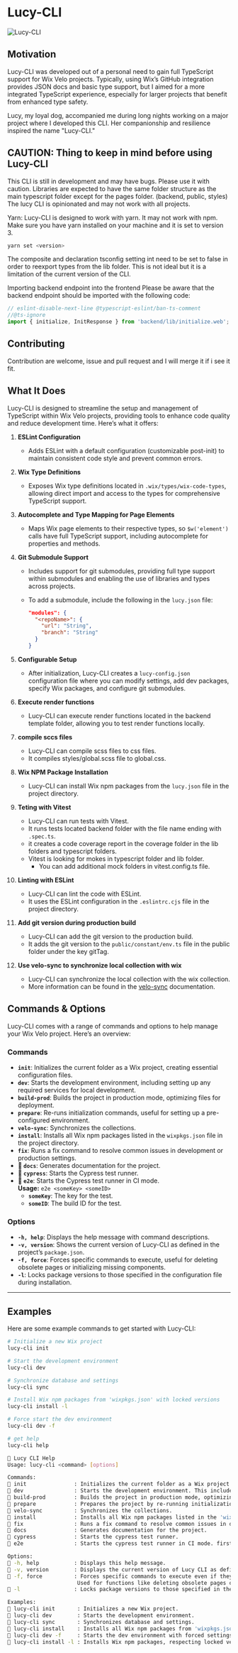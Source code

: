 # Lucy-CLI

![Lucy-CLI](lucy.jpg)

## Motivation

Lucy-CLI was developed out of a personal need to gain full TypeScript support for Wix Velo projects. Typically, using Wix’s GitHub integration provides JSON docs and basic type support, but I aimed for a more integrated TypeScript experience, especially for larger projects that benefit from enhanced type safety.

Lucy, my loyal dog, accompanied me during long nights working on a major project where I developed this CLI. Her companionship and resilience inspired the name "Lucy-CLI."

## CAUTION: Thing to keep in mind before using Lucy-CLI

This CLI is still in development and may have bugs. Please use it with caution.
Libraries are expected to have the same folder structure as  the main typescript folder except for the pages folder.
(backend, public, styles)
The lucy CLI is opinionated and may not work with all projects.

Yarn: Lucy-CLI is designed to work with yarn. It may not work with npm.
Make sure you have yarn installed on your machine and it is set to version 3.

```bash
yarn set <version> 
```

The composite and declaration tsconfig setting int need to be set to false in order to reexport types from the lib folder.
This is not ideal but it is a limitation of the current version of the CLI.

Importing backend endpoint into the frontend
Please be aware that the backend endpoint should be imported with the following code:

``` javascript
// eslint-disable-next-line @typescript-eslint/ban-ts-comment
//@ts-ignore
import { initialize, InitResponse } from 'backend/lib/initialize.web';
```

## Contributing

Contribution are welcome, issue and pull request and I will merge it if i see it fit.

## What It Does

Lucy-CLI is designed to streamline the setup and management of TypeScript within Wix Velo projects, providing tools to enhance code quality and reduce development time. Here’s what it offers:

1. **ESLint Configuration**  
   - Adds ESLint with a default configuration (customizable post-init) to maintain consistent code style and prevent common errors.

2. **Wix Type Definitions**  
   - Exposes Wix type definitions located in `.wix/types/wix-code-types`, allowing direct import and access to the types for comprehensive TypeScript support.

3. **Autocomplete and Type Mapping for Page Elements**  
   - Maps Wix page elements to their respective types, so `$w('element')` calls have full TypeScript support, including autocomplete for properties and methods.

4. **Git Submodule Support**  
   - Includes support for git submodules, providing full type support within submodules and enabling the use of libraries and types across projects.
   - To add a submodule, include the following in the `lucy.json` file:

      ``` json
      "modules": {
        "<repoName>": {
          "url": "String",
          "branch": "String"
        }
      }
      ```

1. **Configurable Setup**  
   - After initialization, Lucy-CLI creates a `lucy-config.json` configuration file where you can modify settings, add dev packages, specify Wix packages, and configure git submodules.

2. **Execute render functions**  
   - Lucy-CLI can execute render functions located in the backend template folder, allowing you to test render functions locally.

3. **compile sccs files**  
   - Lucy-CLI can compile scss files to css files.
   - It compiles styles/global.scss file to global.css.

4. **Wix NPM Package Installation**
   - Lucy-CLI can install Wix npm packages from the `lucy.json` file in the project directory.

5. **Teting with Vitest**
   - Lucy-CLI can run tests with Vitest.
   - It runs tests located backend folder with the file name ending with `.spec.ts`.
   - it creates a code coverage report in the coverage folder in the lib folders and typescript folders.
   - Vitest is looking for mokes in typescript folder and lib folder.
     - You can add additional mock folders in vitest.config.ts file.

6.  **Linting with ESLint**
    - Lucy-CLI can lint the code with ESLint.
    - It uses the ESLint configuration in the `.eslintrc.cjs` file in the project directory.  

7.  **Add git version during production build**
      - Lucy-CLI can add the git version to the production build.
      - It adds the git version to the `public/constant/env.ts` file in the public folder under the key gitTag.
7. **Use velo-sync to synchronize local collection with wix**
      - Lucy-CLI can synchronize the local collection with the wix collection.
      - More information can be found in the [velo-sync](https://www.npmjs.com/package/velo-sync) documentation.

## Commands & Options

Lucy-CLI comes with a range of commands and options to help manage your Wix Velo project. Here’s an overview:

### Commands

- **`init`**: Initializes the current folder as a Wix project, creating essential configuration files.
- **`dev`**: Starts the development environment, including setting up any required services for local development.
- **`build-prod`**: Builds the project in production mode, optimizing files for deployment.
- **`prepare`**: Re-runs initialization commands, useful for setting up a pre-configured environment.
- **`velo-sync`**: Synchronizes the collections.
- **`install`**: Installs all Wix npm packages listed in the `wixpkgs.json` file in the project directory.
- **`fix`**: Runs a fix command to resolve common issues in development or production settings.
- **🦮 `docs`**: Generates documentation for the project.
- **🦮 `cypress`**: Starts the Cypress test runner.
- **🦮 `e2e`**: Starts the Cypress test runner in CI mode.  
  **Usage:** `e2e <someKey> <someID>`  
  - **`someKey`**: The key for the test.  
  - **`someID`**: The build ID for the test.

### Options

- **`-h, help`**: Displays the help message with command descriptions.
- **`-v, version`**: Shows the current version of Lucy-CLI as defined in the project’s `package.json`.
- **`-f, force`**: Forces specific commands to execute, useful for deleting obsolete pages or initializing missing components.
- **`-l`**: Locks package versions to those specified in the configuration file during installation.

---

## Examples

Here are some example commands to get started with Lucy-CLI:

```bash
# Initialize a new Wix project
lucy-cli init

# Start the development environment
lucy-cli dev

# Synchronize database and settings
lucy-cli sync

# Install Wix npm packages from 'wixpkgs.json' with locked versions
lucy-cli install -l

# Force start the dev environment
lucy-cli dev -f

# get help
lucy-cli help

🦮 Lucy CLI Help
Usage: lucy-cli <command> [options]

Commands:
🦮 init               : Initializes the current folder as a Wix project by creating the necessary configuration files.
🦮 dev                : Starts the development environment. This includes setting up any required services for local development.
🦮 build-prod         : Builds the project in production mode, optimizing files for deployment.
🦮 prepare            : Prepares the project by re-running initialization commands. Useful for setting up a pre-configured environment.
🦮 velo-sync          : Synchronizes the collections.
🦮 install            : Installs all Wix npm packages listed in the 'wixpkgs.json' file in the project directory.
🦮 fix                : Runs a fix command to resolve common issues in development or production settings.
🦮 docs               : Generates documentation for the project.
🦮 cypress            : Starts the cypress test runner.
🦮 e2e                : Starts the cypress test runner in CI mode. first argument is the key second is the build id <e2e <somekey <someID>

Options:
🦮 -h, help           : Displays this help message.
🦮 -v, version        : Displays the current version of Lucy CLI as defined in the project’s package.json.
🦮 -f, force          : Forces specific commands to execute even if they may lead to potential issues.
                      Used for functions like deleting obsolete pages or initializing missing components.
🦮 -l                 : Locks package versions to those specified in the configuration file during installation.

Examples:
🦮 lucy-cli init       : Initializes a new Wix project.
🦮 lucy-cli dev        : Starts the development environment.
🦮 lucy-cli sync       : Synchronizes database and settings.
🦮 lucy-cli install    : Installs all Wix npm packages from 'wixpkgs.json'.
🦮 lucy-cli dev -f     : Starts the dev environment with forced settings.
🦮 lucy-cli install -l : Installs Wix npm packages, respecting locked versions specified in the configuration.
